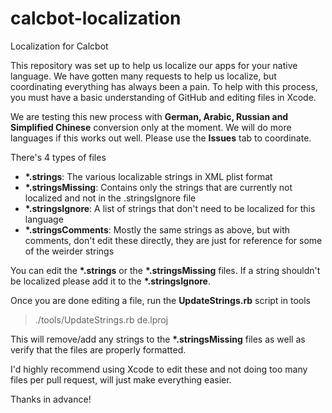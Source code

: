 # calcbot-localization
Localization for Calcbot

This repository was set up to help us localize our apps for your native language. We have gotten many requests to help us localize, but coordinating everything has always been a pain. To help with this process, you must have a basic understanding of GitHub and editing files in Xcode.

We are testing this new process with **German, Arabic, Russian and Simplified Chinese** conversion only at the moment. We will do more languages if this works out well. Please use the **Issues** tab to coordinate.

There's 4 types of files

* **\*.strings**: The various localizable strings in XML plist format
* **\*.stringsMissing**: Contains only the strings that are currently not localized and not in the .stringsIgnore file
* **\*.stringsIgnore**: A list of strings that don't need to be localized for this language
* **\*.stringsComments**: Mostly the same strings as above, but with comments, don't edit these directly, they are just for reference for some of the weirder strings

You can edit the **\*.strings** or the **\*.stringsMissing** files. If a string shouldn't be localized please add it to the **\*.stringsIgnore**.

Once you are done editing a file, run the **UpdateStrings.rb** script in tools
> ./tools/UpdateStrings.rb de.lproj

This will remove/add any strings to the **\*.stringsMissing** files as well as verify that the files are properly formatted.

I'd highly recommend using Xcode to edit these and not doing too many files per pull request, will just make everything easier.

Thanks in advance!
